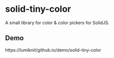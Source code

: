 # solid-tiny-color

A small library for color & color pickers for SolidJS.

## Demo

https://lumiknit/github.io/demo/solid-tiny-color
